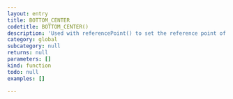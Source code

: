```yaml
---
layout: entry
title: BOTTOM_CENTER
codetitle: BOTTOM_CENTER()
description: 'Used with referencePoint() to set the reference point of transformations to the bottom center of the page item.'
category: global
subcategory: null
returns: null
parameters: []
kind: function
todo: null
examples: []

---
```

